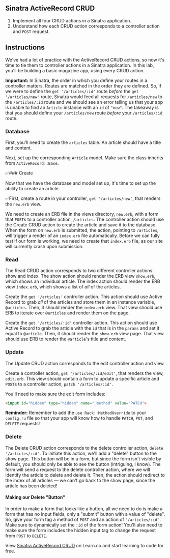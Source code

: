 ## Sinatra ActiveRecord CRUD

1. Implement all four CRUD actions in a Sinatra application.
2. Understand how each CRUD action corresponds to a controller action and `POST`
   request.

## Instructions

We've had a lot of practice with the ActiveRecord CRUD actions, so now it's
time to tie them to controller actions in a Sinatra application. In this lab,
you'll be building a basic magazine app, using every CRUD action.

**Important:** In Sinatra, the order in which you define your routes in a
controller matters. Routes are matched in the order they are defined. So, if we
were to define the `get '/articles/:id'` route _before_ the `get '/articles/new'`
route, Sinatra would feed all requests for `/articles/new` to the `/articles/:id`
route and we should see an error telling us that your app is unable to find an
`Article` instance with an `id` of `"new"`. The takeaway is that you should define
your `/articles/new` route _before_ your `/articles/:id` route.

### Database

First, you'll need to create the `articles` table. An article should have a title
and content.

Next, set up the corresponding `Article` model. Make sure the class inherits from `ActiveRecord::Base`.

✅### Create

Now that we have the database and model set up, it's time to set up the ability
to create an article.

✅First, create a route in your controller, `get '/articles/new'`, that renders the
`new.erb` view.

We need to create an ERB file in the views directory, `new.erb`, with a form
that `POST`s to a controller action, `/articles`. The controller action should use
the Create CRUD action to create the article and save it to the database.
When the form on `new.erb` is submitted, the action, pointing to `/articles`,
will trigger a render of an `index.erb` file automatically. Before we can
fully test if our form is working, we need to create that `index.erb` file, as
our site will currently crash upon submission.

### Read

The Read CRUD action corresponds to two different controller actions: show and
index. The show action should render the ERB view `show.erb`, which shows an
individual article. The index action should render the ERB view `index.erb`, which
shows a list of _all_ of the articles.

Create the `get '/articles'` controller action. This action should use Active
Record to grab _all_ of the articles and store them in an instance variable,
`@articles`. Then, it should render the `index.erb` view. That view should use ERB
to iterate over `@articles` and render them on the page.

Create the `get '/articles/:id'` controller action. This action should use
Active Record to grab the article with the `id` that is in the `params` and set
it equal to `@article`. Then, it should render the `show.erb` view page. That
view should use ERB to render the `@article`'s title and content.

### Update

The Update CRUD action corresponds to the edit controller action and view.

Create a controller action, `get '/articles/:id/edit'`, that renders the view,
`edit.erb`. This view should contain a form to update a specific article and
`POST`s to a controller action, `patch '/articles/:id'`.

You'll need to make sure the edit form includes:

```html
<input id="hidden" type="hidden" name="_method" value="PATCH">
```

**Reminder:** Remember to add the `use Rack::MethodOverride` to your
`config.ru` file so that your app will know how to handle `PATCH`, `PUT`, and `DELETE`
requests!

### Delete

The Delete CRUD action corresponds to the delete controller action, `delete
'/articles/:id'`. To initiate this action, we'll add a "delete" button to the
show page. This button will be in a form, but since the form isn't visible by
default, you should only be able to see the button (intriguing, I know). The
form will send a request to the delete controller action, where we will
identify the article to delete and delete it.  Then, the action should redirect
to the index of all articles — we can't go back to the show page, since the
article has been deleted!

#### Making our Delete "Button"

In order to make a form that looks like a button, all we need to do is make a
form that has no input fields, only a "submit" button with a value of "delete".
So, give your form tag a method of `POST` and an action of `"/articles/:id'`.
Make sure to dynamically set the `:id` of the form action! You'll also need to
make sure the form includes the hidden input tag to change the request from
`POST` to `DELETE`.

<p class='util--hide'>View <a href='https://learn.co/lessons/sinatra-ar-crud-lab'>Sinatra ActiveRecord CRUD</a> on Learn.co and start learning to code for free.</p>
